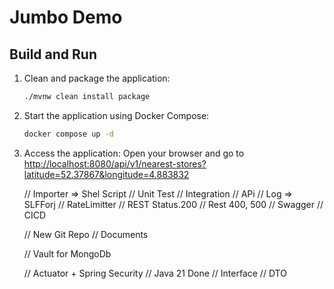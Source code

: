 # Jumbo Demo

## Build and Run

1. Clean and package the application:
    ```sh
    ./mvnw clean install package
    ```

2. Start the application using Docker Compose:
    ```sh
    docker compose up -d
    ```

3. Access the application:
    Open your browser and go to [http://localhost:8080/api/v1/nearest-stores?latitude=52.37867&longitude=4.883832](http://localhost:8080/api/v1/nearest-stores?latitude=52.37867&longitude=4.883832)



    // Importer => Shel Script
    // Unit Test
    // Integration
    // APi
    // Log => SLFForj
    // RateLimitter
    // REST Status.200
    // Rest 400, 500
    // Swagger
    // CICD

    // New Git Repo
    // Documents

    // Vault for MongoDb

    // Actuator + Spring Security
    // Java 21 Done
    // Interface
    // DTO
   